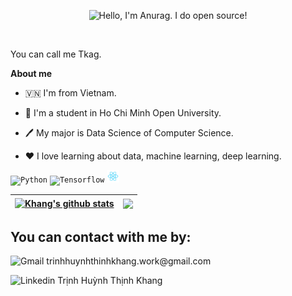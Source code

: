 <p align="center"><img width="80%" alt="Hello, I'm Anurag. I do open source!" src="https://github.com/user-attachments/assets/1c969bd7-c559-4231-a506-776ac65cd0f6" /></a></p>

<br />

You can call me Tkag.

**About me**

- 🇻🇳 I'm from Vietnam.

- 📖 I'm a student in Ho Chi Minh Open University.

- 🖊️ My major is Data Science of Computer Science.

- ❤️ I love learning about data, machine learning, deep learning.

<code><img height="20" alt="Python" src="https://github.com/user-attachments/assets/3506be61-f1cd-41e9-b513-49d4c920120b"></code>
<code><img height="20" alt="Tensorflow" src="https://github.com/user-attachments/assets/a02bd777-4cef-47f8-961c-fbeeccb32743"></code>
<code><img height="20" alt="Pytorch" src="https://raw.githubusercontent.com/github/explore/80688e429a7d4ef2fca1e82350fe8e3517d3494d/topics/react/react.png"></code>
    
| <a href="https://github.com/anuraghazra/github-readme-stats"><img align="center" src="https://github-readme-stats.vercel.app/api?username=Tkag0001&show_icons=true&include_all_commits=true&theme=buefy&hide_border=true" alt="Khang's github stats" /></a> | <a href="https://github.com/anuraghazra/github-readme-stats"><img align="center" src="https://github-readme-stats.vercel.app/api/top-langs/?username=Tkag0001&layout=compact&theme=buefy&hide_border=true&hide=jupyter%20notebook" /></a> |
| ------------- | ------------- |

## You can contact with me by:
<p>
  <a style="text-decoration: none" href="#">
    <img alt="Gmail" src="https://github.com/user-attachments/assets/77ea6964-8c50-45bc-bf9e-01ec198329ec" width="21px"/> trinhhuynhthinhkhang.work@gmail.com 
  </a>
</p>
<p>
  <a style="text-decoration: none" href="https://www.linkedin.com/in/tr%E1%BB%8Bnh-hu%E1%BB%B3nh-th%E1%BB%8Bnh-khang-641b81203/" > 
    <img alt="Linkedin" src="https://github.com/user-attachments/assets/991392c6-fc1e-46fe-9038-f0f5b022857b" width="21px"/> Trịnh Huỳnh Thịnh Khang 
  </a>
</p>

